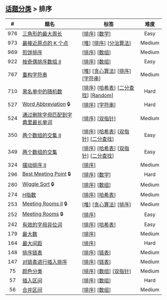 <!--|This file generated by command(leetcode tag); DO NOT EDIT.            |-->
<!--+----------------------------------------------------------------------+-->
<!--|@author    Openset <openset.wang@gmail.com>                           |-->
<!--|@link      https://github.com/openset                                 |-->
<!--|@home      https://github.com/openset/leetcode                        |-->
<!--+----------------------------------------------------------------------+-->

## [话题分类](https://github.com/openset/leetcode/blob/master/tag/README.md) > 排序

| # | 题名 | 标签 | 难度 |
| :-: | - | - | :-: |
| 976 | [三角形的最大周长](https://github.com/openset/leetcode/tree/master/problems/largest-perimeter-triangle) | [[排序](https://github.com/openset/leetcode/tree/master/tag/sort/README.md)] [[数学](https://github.com/openset/leetcode/tree/master/tag/math/README.md)]  | Easy |
| 973 | [最接近原点的 K 个点](https://github.com/openset/leetcode/tree/master/problems/k-closest-points-to-origin) | [[堆](https://github.com/openset/leetcode/tree/master/tag/heap/README.md)] [[排序](https://github.com/openset/leetcode/tree/master/tag/sort/README.md)] [[分治算法](https://github.com/openset/leetcode/tree/master/tag/divide-and-conquer/README.md)]  | Medium |
| 969 | [煎饼排序](https://github.com/openset/leetcode/tree/master/problems/pancake-sorting) | [[排序](https://github.com/openset/leetcode/tree/master/tag/sort/README.md)] [[数组](https://github.com/openset/leetcode/tree/master/tag/array/README.md)]  | Medium |
| 922 | [按奇偶排序数组 II](https://github.com/openset/leetcode/tree/master/problems/sort-array-by-parity-ii) | [[排序](https://github.com/openset/leetcode/tree/master/tag/sort/README.md)] [[数组](https://github.com/openset/leetcode/tree/master/tag/array/README.md)]  | Easy |
| 767 | [重构字符串](https://github.com/openset/leetcode/tree/master/problems/reorganize-string) | [[堆](https://github.com/openset/leetcode/tree/master/tag/heap/README.md)] [[贪心算法](https://github.com/openset/leetcode/tree/master/tag/greedy/README.md)] [[排序](https://github.com/openset/leetcode/tree/master/tag/sort/README.md)] [[字符串](https://github.com/openset/leetcode/tree/master/tag/string/README.md)]  | Medium |
| 710 | [黑名单中的随机数](https://github.com/openset/leetcode/tree/master/problems/random-pick-with-blacklist) | [[排序](https://github.com/openset/leetcode/tree/master/tag/sort/README.md)] [[哈希表](https://github.com/openset/leetcode/tree/master/tag/hash-table/README.md)] [[二分查找](https://github.com/openset/leetcode/tree/master/tag/binary-search/README.md)] [[Random](https://github.com/openset/leetcode/tree/master/tag/random/README.md)]  | Hard |
| 527 | [Word Abbreviation](https://github.com/openset/leetcode/tree/master/problems/word-abbreviation) 🔒 | [[排序](https://github.com/openset/leetcode/tree/master/tag/sort/README.md)] [[字符串](https://github.com/openset/leetcode/tree/master/tag/string/README.md)]  | Hard |
| 524 | [通过删除字母匹配到字典里最长单词](https://github.com/openset/leetcode/tree/master/problems/longest-word-in-dictionary-through-deleting) | [[排序](https://github.com/openset/leetcode/tree/master/tag/sort/README.md)] [[双指针](https://github.com/openset/leetcode/tree/master/tag/two-pointers/README.md)]  | Medium |
| 350 | [两个数组的交集 II](https://github.com/openset/leetcode/tree/master/problems/intersection-of-two-arrays-ii) | [[排序](https://github.com/openset/leetcode/tree/master/tag/sort/README.md)] [[哈希表](https://github.com/openset/leetcode/tree/master/tag/hash-table/README.md)] [[双指针](https://github.com/openset/leetcode/tree/master/tag/two-pointers/README.md)] [[二分查找](https://github.com/openset/leetcode/tree/master/tag/binary-search/README.md)]  | Easy |
| 349 | [两个数组的交集](https://github.com/openset/leetcode/tree/master/problems/intersection-of-two-arrays) | [[排序](https://github.com/openset/leetcode/tree/master/tag/sort/README.md)] [[哈希表](https://github.com/openset/leetcode/tree/master/tag/hash-table/README.md)] [[双指针](https://github.com/openset/leetcode/tree/master/tag/two-pointers/README.md)] [[二分查找](https://github.com/openset/leetcode/tree/master/tag/binary-search/README.md)]  | Easy |
| 324 | [摆动排序 II](https://github.com/openset/leetcode/tree/master/problems/wiggle-sort-ii) | [[排序](https://github.com/openset/leetcode/tree/master/tag/sort/README.md)]  | Medium |
| 296 | [Best Meeting Point](https://github.com/openset/leetcode/tree/master/problems/best-meeting-point) 🔒 | [[排序](https://github.com/openset/leetcode/tree/master/tag/sort/README.md)] [[数学](https://github.com/openset/leetcode/tree/master/tag/math/README.md)]  | Hard |
| 280 | [Wiggle Sort](https://github.com/openset/leetcode/tree/master/problems/wiggle-sort) 🔒 | [[排序](https://github.com/openset/leetcode/tree/master/tag/sort/README.md)] [[数组](https://github.com/openset/leetcode/tree/master/tag/array/README.md)]  | Medium |
| 274 | [H指数](https://github.com/openset/leetcode/tree/master/problems/h-index) | [[排序](https://github.com/openset/leetcode/tree/master/tag/sort/README.md)] [[哈希表](https://github.com/openset/leetcode/tree/master/tag/hash-table/README.md)]  | Medium |
| 253 | [Meeting Rooms II](https://github.com/openset/leetcode/tree/master/problems/meeting-rooms-ii) 🔒 | [[堆](https://github.com/openset/leetcode/tree/master/tag/heap/README.md)] [[贪心算法](https://github.com/openset/leetcode/tree/master/tag/greedy/README.md)] [[排序](https://github.com/openset/leetcode/tree/master/tag/sort/README.md)]  | Medium |
| 252 | [Meeting Rooms](https://github.com/openset/leetcode/tree/master/problems/meeting-rooms) 🔒 | [[排序](https://github.com/openset/leetcode/tree/master/tag/sort/README.md)]  | Easy |
| 242 | [有效的字母异位词](https://github.com/openset/leetcode/tree/master/problems/valid-anagram) | [[排序](https://github.com/openset/leetcode/tree/master/tag/sort/README.md)] [[哈希表](https://github.com/openset/leetcode/tree/master/tag/hash-table/README.md)]  | Easy |
| 179 | [最大数](https://github.com/openset/leetcode/tree/master/problems/largest-number) | [[排序](https://github.com/openset/leetcode/tree/master/tag/sort/README.md)]  | Medium |
| 164 | [最大间距](https://github.com/openset/leetcode/tree/master/problems/maximum-gap) | [[排序](https://github.com/openset/leetcode/tree/master/tag/sort/README.md)]  | Hard |
| 148 | [排序链表](https://github.com/openset/leetcode/tree/master/problems/sort-list) | [[排序](https://github.com/openset/leetcode/tree/master/tag/sort/README.md)] [[链表](https://github.com/openset/leetcode/tree/master/tag/linked-list/README.md)]  | Medium |
| 147 | [对链表进行插入排序](https://github.com/openset/leetcode/tree/master/problems/insertion-sort-list) | [[排序](https://github.com/openset/leetcode/tree/master/tag/sort/README.md)] [[链表](https://github.com/openset/leetcode/tree/master/tag/linked-list/README.md)]  | Medium |
| 75 | [颜色分类](https://github.com/openset/leetcode/tree/master/problems/sort-colors) | [[排序](https://github.com/openset/leetcode/tree/master/tag/sort/README.md)] [[数组](https://github.com/openset/leetcode/tree/master/tag/array/README.md)] [[双指针](https://github.com/openset/leetcode/tree/master/tag/two-pointers/README.md)]  | Medium |
| 57 | [插入区间](https://github.com/openset/leetcode/tree/master/problems/insert-interval) | [[排序](https://github.com/openset/leetcode/tree/master/tag/sort/README.md)] [[数组](https://github.com/openset/leetcode/tree/master/tag/array/README.md)]  | Hard |
| 56 | [合并区间](https://github.com/openset/leetcode/tree/master/problems/merge-intervals) | [[排序](https://github.com/openset/leetcode/tree/master/tag/sort/README.md)] [[数组](https://github.com/openset/leetcode/tree/master/tag/array/README.md)]  | Medium |
